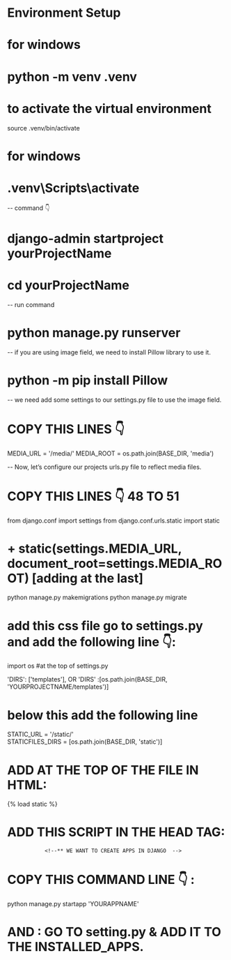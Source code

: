 <!-- ** 1 step for Django project start -->

# Environment Setup

# for windows

# python -m venv .venv

# to activate the virtual environment

source .venv/bin/activate

# for windows

# .venv\Scripts\activate

<!-- ** 2 step for Django project  -->

-- command 👇

# django-admin startproject yourProjectName

# cd yourProjectName

<!-- ** Start a Django Server -->

-- run command

# python manage.py runserver

<!-- ** FULLl A GUIDE ON DJANGO MODELS -->

-- if you are using image field, we need to install Pillow library to use it.

# python -m pip install Pillow

-- we need add some settings to our settings.py file to use the image field.

# COPY THIS LINES 👇

MEDIA_URL = '/media/'
MEDIA_ROOT = os.path.join(BASE_DIR, 'media')

-- Now, let’s configure our projects urls.py file to reflect media files.

# COPY THIS LINES 👇 48 TO 51

from django.conf import settings
from django.conf.urls.static import static

# + static(settings.MEDIA_URL, document_root=settings.MEDIA_ROOT) [adding at the last]

<!-- ** Adding data to the database -->

python manage.py makemigrations
python manage.py migrate

<!-- ** ADDING CSS and JAVASCRIPT IN DJANGO -->

# add this css file go to settings.py and add the following line 👇:

import os #at the top of settings.py

'DIRS': ['templates'], OR 'DIRS' :[os.path.join(BASE_DIR, 'YOURPROJECTNAME/templates')]

# below this add the following line

STATIC_URL = '/static/'  
STATICFILES_DIRS = [os.path.join(BASE_DIR, 'static')]

# ADD AT THE TOP OF THE FILE IN HTML:

{% load static %}

# ADD THIS SCRIPT IN THE HEAD TAG:

<link rel="stylesheet" href="{% static 'css/style.css' %}">
<script src="{% static 'js/index.js' %}"></script>
<link rel="shortcut icon" type="image/x-icon" href="{% static 'img/favicon.ico' %}"/>

                <!--** WE WANT TO CREATE APPS IN DJANGO  -->

# COPY THIS COMMAND LINE 👇 :

python manage.py startapp 'YOURAPPNAME'

# AND : GO TO setting.py & ADD IT TO THE INSTALLED_APPS.
